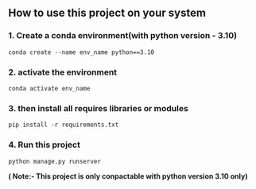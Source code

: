 ## How to use this project on your system

### 1. Create a conda environment(with python version - 3.10)

    conda create --name env_name python==3.10
    
### 2. activate the environment 

    conda activate env_name

### 3. then install all requires libraries or modules

    pip install -r requirements.txt

### 4. Run this project 

    python manage.py runserver


**( Note:- This project is only conpactable with python version 3.10 only)**
